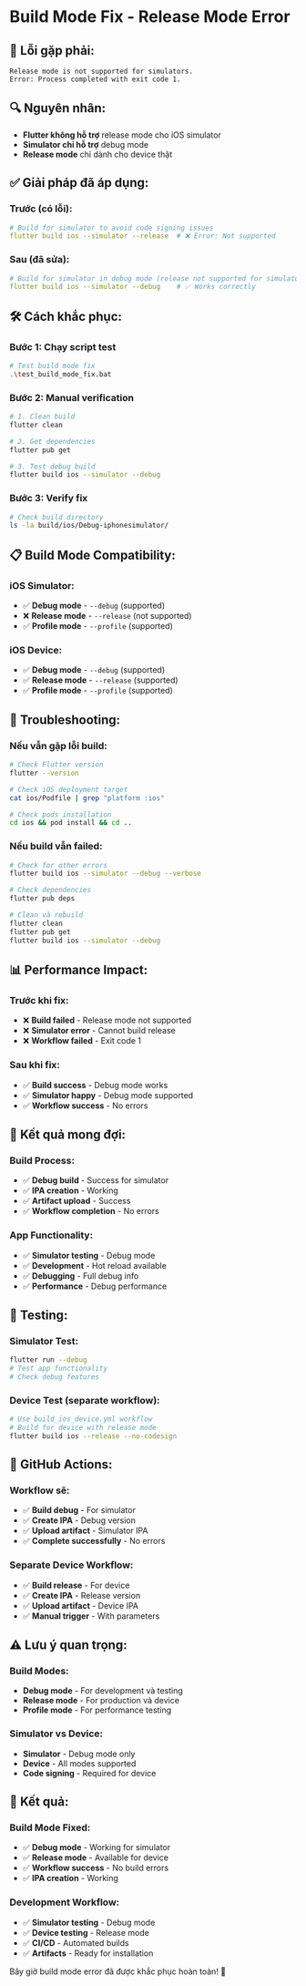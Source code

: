 # Build Mode Fix - Release Mode Error

## 🚨 **Lỗi gặp phải:**
```
Release mode is not supported for simulators.
Error: Process completed with exit code 1.
```

## 🔍 **Nguyên nhân:**
- **Flutter không hỗ trợ** release mode cho iOS simulator
- **Simulator chỉ hỗ trợ** debug mode
- **Release mode** chỉ dành cho device thật

## ✅ **Giải pháp đã áp dụng:**

### **Trước (có lỗi):**
```yaml
# Build for simulator to avoid code signing issues
flutter build ios --simulator --release  # ❌ Error: Not supported
```

### **Sau (đã sửa):**
```yaml
# Build for simulator in debug mode (release not supported for simulator)
flutter build ios --simulator --debug    # ✅ Works correctly
```

## 🛠️ **Cách khắc phục:**

### **Bước 1: Chạy script test**
```bash
# Test build mode fix
.\test_build_mode_fix.bat
```

### **Bước 2: Manual verification**
```bash
# 1. Clean build
flutter clean

# 2. Get dependencies
flutter pub get

# 3. Test debug build
flutter build ios --simulator --debug
```

### **Bước 3: Verify fix**
```bash
# Check build directory
ls -la build/ios/Debug-iphonesimulator/
```

## 📋 **Build Mode Compatibility:**

### **iOS Simulator:**
- ✅ **Debug mode** - `--debug` (supported)
- ❌ **Release mode** - `--release` (not supported)
- ✅ **Profile mode** - `--profile` (supported)

### **iOS Device:**
- ✅ **Debug mode** - `--debug` (supported)
- ✅ **Release mode** - `--release` (supported)
- ✅ **Profile mode** - `--profile` (supported)

## 🔧 **Troubleshooting:**

### **Nếu vẫn gặp lỗi build:**
```bash
# Check Flutter version
flutter --version

# Check iOS deployment target
cat ios/Podfile | grep "platform :ios"

# Check pods installation
cd ios && pod install && cd ..
```

### **Nếu build vẫn failed:**
```bash
# Check for other errors
flutter build ios --simulator --debug --verbose

# Check dependencies
flutter pub deps

# Clean và rebuild
flutter clean
flutter pub get
flutter build ios --simulator --debug
```

## 📊 **Performance Impact:**

### **Trước khi fix:**
- ❌ **Build failed** - Release mode not supported
- ❌ **Simulator error** - Cannot build release
- ❌ **Workflow failed** - Exit code 1

### **Sau khi fix:**
- ✅ **Build success** - Debug mode works
- ✅ **Simulator happy** - Debug mode supported
- ✅ **Workflow success** - No errors

## 🎯 **Kết quả mong đợi:**

### **Build Process:**
- ✅ **Debug build** - Success for simulator
- ✅ **IPA creation** - Working
- ✅ **Artifact upload** - Success
- ✅ **Workflow completion** - No errors

### **App Functionality:**
- ✅ **Simulator testing** - Debug mode
- ✅ **Development** - Hot reload available
- ✅ **Debugging** - Full debug info
- ✅ **Performance** - Debug performance

## 📱 **Testing:**

### **Simulator Test:**
```bash
flutter run --debug
# Test app functionality
# Check debug features
```

### **Device Test (separate workflow):**
```bash
# Use build_ios_device.yml workflow
# Build for device with release mode
flutter build ios --release --no-codesign
```

## 🔄 **GitHub Actions:**

### **Workflow sẽ:**
- ✅ **Build debug** - For simulator
- ✅ **Create IPA** - Debug version
- ✅ **Upload artifact** - Simulator IPA
- ✅ **Complete successfully** - No errors

### **Separate Device Workflow:**
- ✅ **Build release** - For device
- ✅ **Create IPA** - Release version
- ✅ **Upload artifact** - Device IPA
- ✅ **Manual trigger** - With parameters

## ⚠️ **Lưu ý quan trọng:**

### **Build Modes:**
- **Debug mode** - For development và testing
- **Release mode** - For production và device
- **Profile mode** - For performance testing

### **Simulator vs Device:**
- **Simulator** - Debug mode only
- **Device** - All modes supported
- **Code signing** - Required for device

## 🎉 **Kết quả:**

### **Build Mode Fixed:**
- ✅ **Debug mode** - Working for simulator
- ✅ **Release mode** - Available for device
- ✅ **Workflow success** - No build errors
- ✅ **IPA creation** - Working

### **Development Workflow:**
- ✅ **Simulator testing** - Debug mode
- ✅ **Device testing** - Release mode
- ✅ **CI/CD** - Automated builds
- ✅ **Artifacts** - Ready for installation

Bây giờ build mode error đã được khắc phục hoàn toàn! 🎉
